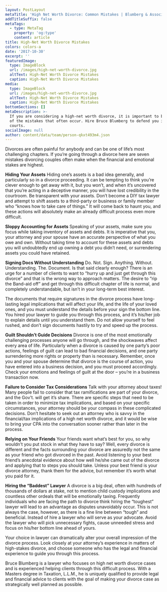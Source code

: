 ```yaml
---
layout: PostLayout
metaTitle: 'High Net Worth Divorce: Common Mistakes | Blumberg & Associates, AZ'
addTitleSuffix: false
metaTags:
  - type: MetaTag
    property: 'og:type'
    content: article
title: High-Net Worth Divorce Mistakes
colors: colors-a
date: '2017-10-30'
excerpt: ''
featuredImage:
  type: ImageBlock
  url: /images/high-net-worth-divorce.jpg
  altText: High-Net Worth Divorce Mistakes
  caption: High-Net Worth Divorce Mistakes
media:
  type: ImageBlock
  url: /images/high-net-worth-divorce.jpg
  altText: High-Net Worth Divorce Mistakes
  caption: High-Net Worth Divorce Mistakes
bottomSections: []
metaDescription: >-
  If you are considering a high-net worth divorce, it is important to be aware
  of the mistakes that often occur. Hire Bruce Blumberg to defend you in Arizona
  courts.
socialImage: null
author: content/data/team/person-qkxt493m4.json
---
```


Divorces are often painful for anybody and can be one of life’s most challenging chapters. If you’re going through a divorce here are seven mistakes divorcing couples often make when the financial and emotional stakes are highest.

**Hiding Your Assets**
Hiding one’s assets is a bad idea generally, and particularly so in a divorce proceeding. It can be tempting to think you’re clever enough to get away with it, but you won’t, and when it’s uncovered that you’re acting in a deceptive manner, you will have lost credibility in the courtroom. Be transparent with your assets. Don’t become a DIY tax lawyer and attempt to shift assets to a third-party or business or family member who “knows how to take care of things.” It will come back to haunt you, and these actions will absolutely make an already difficult process even more difficult.

**Sloppy Accounting for Assets**
Speaking of your assets, make sure you focus while taking inventory of assets and debts. It is imperative that you, your attorney and your spouse have an accurate perspective of what you owe and own. Without taking time to account for these assets and debts you will undoubtedly end up owning a debt you didn’t need, or surrendering assets you could have retained.

**Signing Docs Without Understanding**
Do. Not. Sign. Anything. Without. Understanding. The. Document. Is that said clearly enough? There is an urge for a number of clients to want to “hurry up and just get through this divorce” and that is the wrong way to approach matters. The desire to “rip the Band-aid off” and get through this difficult chapter of life is normal, and completely understandable, but isn’t in your long-term best interest.

The documents that require signatures in the divorce process have long-lasting legal implications that will affect your life, and the life of your loved ones, and you must understand the details before your sign the bottom line. You hired your lawyer to guide you through this process, and it’s his/her job to explain details until you understand them. Do not allow yourself to feel rushed, and don’t sign documents hastily to try and speed up the process.

**Guilt Shouldn’t Guide Decisions**
Divorce is one of the most emotionally challenging processes anyone will go through, and the shockwaves affect every area of life. Particularly when a divorce is caused by one party’s poor actions, feelings of guilt can lead to bad financial decisions, and one party surrendering more rights or property than is necessary. Remember, once you and your spouse determine that divorce is the course of action, you have entered into a business decision, and you must proceed accordingly. Check your emotions and feelings of guilt at the door – you’re in a business transaction now.

**Failure to Consider Tax Considerations**
Talk with your attorney about taxes! Many people fail to consider that tax ramifications are part of your divorce, and the Gov’t. will get it’s share. There are specific steps that need to be taken in order to minimize tax implications, and based on your specific circumstances, your attorney should be your compass in these complicated decisions. Don’t hesitate to seek out an attorney who is savvy in the financial/tax implications of a high net worth divorce, and it would be wise to bring your CPA into the conversation sooner rather than later in the process.

**Relying on Your Friends**
Your friends want what’s best for you, so why wouldn’t you put stock in what they have to say? Well, every divorce is different and the facts surrounding your divorce are assuredly not the same as your friend who got divorced in the past. Avoid listening to your best friend’s anecdotal evidence about how well he/she came out of the divorce and applying that to steps you should take. Unless your best friend is your divorce attorney, thank them for the advice, but remember it’s worth what you paid for it.

**Hiring the “Baddest” Lawyer**
A divorce is a big deal, often with hundreds of thousands of dollars at stake, not to mention child custody implications and countless other ordeals that will be emotionally taxing. Frequently individuals who are facing the path to divorce think hiring the “toughest” lawyer will lead to an advantage as disputes unavoidably occur. This is not always the case, however, as there is a fine line between “tough” and beneficial. Instead of hire a lawyer who will serve as your advocate. Avoid the lawyer who will pick unnecessary fights, cause unneeded stress and focus on his/her bottom line ahead of yours.

Your choice in lawyer can dramatically alter your overall impression of the divorce process. Look closely at your attorney’s experience in matters of high-stakes divorce, and choose someone who has the legal and financial experience to guide you through this process.

Bruce Blumberg is a lawyer who focuses on high net worth divorce cases and is experienced helping clients through this difficult process. With a Masters degree in Taxation, L.L.M., he is uniquely qualified to provide legal and financial advice to clients with the goal of making your divorce case as strategically well planned as possible.
